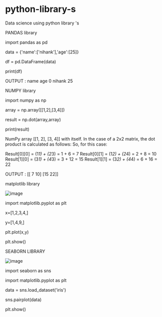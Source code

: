 # python-library-s
Data science using python library 's

PANDAS library 

import pandas as pd

data = {'name':['nihank'],'age':[25]}

df = pd.DataFrame(data)

print(df)

OUTPUT :   name  age
0  nihank   25

NUMPY library

import numpy as np

array =  np.array([[1,2],[3,4]])

result = np.dot(array,array)

print(result)

 NumPy array [[1, 2], [3, 4]] with itself. In the case of a 2x2 matrix, the dot product is calculated as follows: So, for this case:

Result[0][0] = (1*1) + (2*3) = 1 + 6 = 7
Result[0][1] = (1*2) + (2*4) = 2 + 8 = 10
Result[1][0] = (3*1) + (4*3) = 3 + 12 = 15
Result[1][1] = (3*2) + (4*4) = 6 + 16 = 22

OUTPUT : [[ 7 10]
 [15 22]]

matplotlib library

![image](https://github.com/user-attachments/assets/ea848307-bfba-4048-942a-c1123814504b)

import matplotlib.pyplot as plt

x=[1,2,3,4,]

y=[1,4,9,]

plt.plot(x,y)

plt.show()

SEABORN LIBRARY

![image](https://github.com/user-attachments/assets/d2c83a70-be40-45f8-b52c-f8b55f8e9a57)

import seaborn as sns

import matplotlib.pyplot as plt

data = sns.load_dataset('iris')

sns.pairplot(data)

plt.show()
